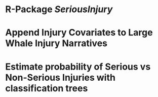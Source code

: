 # R-Package *SeriousInjury*
#
# Append Injury Covariates to Large Whale Injury Narratives
#
# Estimate probability of Serious vs Non-Serious Injuries with classification trees
 
